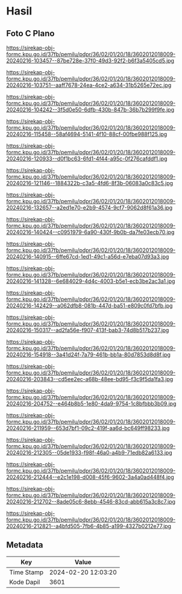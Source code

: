 # Hasil

## Foto C Plano

https://sirekap-obj-formc.kpu.go.id/37fb/pemilu/pdpr/36/02/01/20/18/3602012018009-20240216-103457--87be728e-37f0-49d3-92f2-b6f3a5405cd5.jpg

https://sirekap-obj-formc.kpu.go.id/37fb/pemilu/pdpr/36/02/01/20/18/3602012018009-20240216-103751--aaff7678-24ea-4ce2-a634-31b5265e72ec.jpg

https://sirekap-obj-formc.kpu.go.id/37fb/pemilu/pdpr/36/02/01/20/18/3602012018009-20240216-104242--3f5d0e50-6dfb-430b-847b-36b7b299f9fe.jpg

https://sirekap-obj-formc.kpu.go.id/37fb/pemilu/pdpr/36/02/01/20/18/3602012018009-20240216-115458--58af4694-5141-4f10-88cf-00fbe988f125.jpg

https://sirekap-obj-formc.kpu.go.id/37fb/pemilu/pdpr/36/02/01/20/18/3602012018009-20240216-120933--d0f1bc63-6fd1-4f44-a95c-0f276cafddf1.jpg

https://sirekap-obj-formc.kpu.go.id/37fb/pemilu/pdpr/36/02/01/20/18/3602012018009-20240216-121146--1884322b-c3a5-4fd6-8f3b-06083a0c83c5.jpg

https://sirekap-obj-formc.kpu.go.id/37fb/pemilu/pdpr/36/02/01/20/18/3602012018009-20240216-132657--a2ed1e70-e2b9-4574-9cf7-9062d8f61a36.jpg

https://sirekap-obj-formc.kpu.go.id/37fb/pemilu/pdpr/36/02/01/20/18/3602012018009-20240216-140424--c0951979-6a90-430f-9b0b-da7fe03ecb70.jpg

https://sirekap-obj-formc.kpu.go.id/37fb/pemilu/pdpr/36/02/01/20/18/3602012018009-20240216-140915--6ffe67cd-1ed1-49c1-a56d-e7eba07d93a3.jpg

https://sirekap-obj-formc.kpu.go.id/37fb/pemilu/pdpr/36/02/01/20/18/3602012018009-20240216-141328--6e684029-4d4c-4003-b5e1-ecb3be2ac3a1.jpg

https://sirekap-obj-formc.kpu.go.id/37fb/pemilu/pdpr/36/02/01/20/18/3602012018009-20240216-142429--a062dfb8-081b-447d-ba51-e809c0fd7bfb.jpg

https://sirekap-obj-formc.kpu.go.id/37fb/pemilu/pdpr/36/02/01/20/18/3602012018009-20240216-150317--ad2fa56e-f907-413f-bab3-74d8b517b237.jpg

https://sirekap-obj-formc.kpu.go.id/37fb/pemilu/pdpr/36/02/01/20/18/3602012018009-20240216-154918--3a41d24f-7a79-461b-bb1a-80d7853d8d8f.jpg

https://sirekap-obj-formc.kpu.go.id/37fb/pemilu/pdpr/36/02/01/20/18/3602012018009-20240216-203843--cd5ee2ec-a68b-48ee-bd95-f3c9f5da1fa3.jpg

https://sirekap-obj-formc.kpu.go.id/37fb/pemilu/pdpr/36/02/01/20/18/3602012018009-20240216-204752--e464b8b5-1e80-4da9-9754-1c8bfbbb3b09.jpg

https://sirekap-obj-formc.kpu.go.id/37fb/pemilu/pdpr/36/02/01/20/18/3602012018009-20240216-211959--653d7bf1-09c2-419f-aa6d-bc649ff98233.jpg

https://sirekap-obj-formc.kpu.go.id/37fb/pemilu/pdpr/36/02/01/20/18/3602012018009-20240216-212305--05de1933-f98f-46a0-a4b9-71edb82a6133.jpg

https://sirekap-obj-formc.kpu.go.id/37fb/pemilu/pdpr/36/02/01/20/18/3602012018009-20240216-212444--e2c1e198-d008-45f6-9602-3a4a0ad448f4.jpg

https://sirekap-obj-formc.kpu.go.id/37fb/pemilu/pdpr/36/02/01/20/18/3602012018009-20240216-212702--8ade05c6-8ebb-4546-83cd-abb615a3c8c7.jpg

https://sirekap-obj-formc.kpu.go.id/37fb/pemilu/pdpr/36/02/01/20/18/3602012018009-20240216-212821--a4bfd505-7fb6-4b85-a199-4327b0212e77.jpg


## Metadata

| Key        | Value               |
| ---------- | ------------------- |
| Time Stamp | 2024-02-20 12:03:20 |
| Kode Dapil | 3601                |



